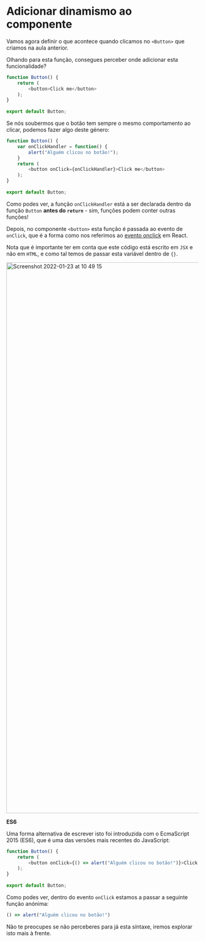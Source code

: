 # Adicionar dinamismo ao componente

Vamos agora definir o que acontece quando clicamos no `<Button>` que criamos na aula anterior.

Olhando para esta função, consegues perceber onde adicionar esta funcionalidade?

```javascript
function Button() {
    return (
        <button>Click me</button>
    );
}
  
export default Button;
```

Se nós soubermos que o botão tem sempre o mesmo comportamento ao clicar, podemos fazer algo deste género:

```javascript
function Button() {
    var onClickHandler = function() {
        alert("Alguém clicou no botão!");
    }
    return (
        <button onClick={onClickHandler}>Click me</button>
    );
}
  
export default Button;
```

Como podes ver, a função `onClickHandler` está a ser declarada dentro da função `Button` **antes do `return`** - sim, funções podem conter outras funções!

Depois, no componente `<button>` esta função é passada ao evento de `onClick`, que é a forma como nos referimos ao [evento onclick](https://www.w3schools.com/jsref/event_onclick.asp) em React.

Nota que é importante ter em conta que este código está escrito em `JSX` e não em `HTML`, e como tal temos de passar esta variável dentro de `{}`.

<img width="1439" alt="Screenshot 2022-01-23 at 10 49 15" src="https://user-images.githubusercontent.com/39055313/150675154-78b48605-3b66-48a0-a2eb-dcaa52295901.png">

**ES6**

Uma forma alternativa de escrever isto foi introduzida com o EcmaScript 2015 (ES6), que é uma das versões mais recentes do JavaScript:

```javascript
function Button() {
    return (
        <button onClick={() => alert("Alguém clicou no botão!")}>Click me</button>
    );
}
  
export default Button;
```

Como podes ver, dentro do evento `onClick` estamos a passar a seguinte função anónima: 

```javascript
() => alert("Alguém clicou no botão!")
```

Não te preocupes se não perceberes para já esta síntaxe, iremos explorar isto mais à frente.

